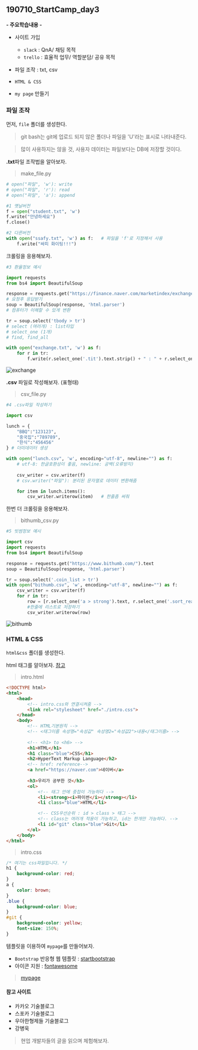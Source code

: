 ## 190710_StartCamp_day3

**- 주요학습내용 -**

- 사이트 가입
  - `slack` : QnA/ 채팅 목적
  - `trello` : 효율적 업무/ 역할분담/ 공유 목적

- 파일 조작 : txt, csv
- `HTML & CSS`
- `my page` 만들기



### 파일 조작 

먼저, `file` 폴더를 생성한다.

> git bash는 git에 업로드 되지 않은 폴더나 파일을 'U'라는 표시로 나타내준다.

> 많이 사용하지는 않을 것, 사용자 데이터는 파일보다는 DB에 저장할 것이다.



**.txt**파일 조작법을 알아보자.

> make_file.py

```python
# open("파일", 'w'): write
# open("파일", 'r'): read
# open("파일", 'a'): append

#1 옛날버전
f = open("student.txt", 'w') 
f.write("안녕하세요")
f.close()

#2 다른버전
with open("ssafy.txt", 'w') as f:	# 파일을 'f'로 지정해서 사용
	f.write("싸피 화이팅!!!")
```

크롤링을 응용해보자.

``` python
#3 환율정보 예시

import requests
from bs4 import BeautifulSoup

response = requests.get("https://finance.naver.com/marketindex/exchangeList.nhn").text
# 요청후 응답받기
soup = BeautifulSoup(response, 'html.parser')	
# 컴퓨터가 이해할 수 있게 변환

tr = soup.select('tbody > tr')
# select (여러개) : list타입
# select_one (1개)
# find, find_all

with open("exchange.txt", 'w') as f:
    for r in tr:
        f.write(r.select_one('.tit').text.strip() + " : " + r.select_one('.sale').text + "\n")
```

![exchange](C:\Users\student\Desktop\exchange.PNG)



**.csv** 파일로 작성해보자. (표형태)

> csv_file.py

```python
#4 .csv파일 작성하기

import csv

lunch = {
    "BBQ":"123123",
    "중국집":"789789",
    "한식":"456456"
} # 더미데이터 생성

with open("lunch.csv", 'w', encoding="utf-8", newline="") as f:     
    # utf-8: 한글호환성이 좋음, newline: 공백(오류방지)
    
    csv_writer = csv.writer(f)  
    # csv.writer("파일"): 분리된 문자열로 데이터 변환해줌

    for item in lunch.items():
        csv_writer.writerow(item)   # 한줄좀 써줘
```

한번 더 크롤링을 응용해보자.

> bithumb_csv.py

```python
#5 빗썸정보 예시

import csv
import requests
from bs4 import BeautifulSoup

response = requests.get("https://www.bithumb.com/").text
soup = BeautifulSoup(response, 'html.parser')

tr = soup.select('.coin_list > tr')
with open("bithumb.csv", 'w', encoding="utf-8", newline="") as f:
    csv_writer = csv.writer(f)
    for r in tr:
        row = [r.select_one('a > strong').text, r.select_one('.sort_real').text]    
        #한줄에 리스트로 저장하기
        csv_writer.writerow(row)
```

![bithumb](C:\Users\student\Desktop\bithumb.PNG)

### HTML & CSS 

`html&css` 폴더를 생성한다.



html 태그를 알아보자. [참고](https://www.w3schools.com/tags/default.asp)

> intro.html

```html
<!DOCTYPE html>
<html>
    <head>
        <!-- intro.css와 연결시켜줌 -->
        <link rel="stylesheet" href="./intro.css">
    </head>
    <body>
        <!-- HTML기본원칙 -->
        <!-- <태그이름 속성명="속성값" 속성명2="속성값2">내용</태그이름> -->
        
        <!-- <h1> to <h6> -->
        <h1>HTML</h1>
        <h1 class="blue">CSS</h1>
        <h2>HyperText Markup Language</h2>
        <!-- href: reference-->
        <a href="https://naver.com">네이버</a> 
        
        <h3>우리가 공부한 것</h3>
        <ol>
            <!-- 태그 안에 중첩이 가능하다 -->
            <li><strong><i>파이썬</i></strong></li>
            <li class="blue">HTML</li>

            <!-- CSS우선순위 : id > class > 태그 -->
            <!-- class는 여러개 적용이 가능하고, id는 한개만 가능하다. -->
            <li id="git" class="blue">Git</li>
        </ol>
    </body>
</html>
```

> intro.css

```css
/* 여기는 css파일입니다. */
h1 {
    background-color: red;
}
a {
    color: brown;
}
.blue {
    background-color: blue;
}
#git {
    background-color: yellow;
    font-size: 150%;
}
```



템플릿을 이용하여 `mypage`를 만들어보자.

- `Bootstrap` 반응형 웹 템플릿 : [startbootstrap](https://startbootstrap.com/themes/)
- 아이콘 지원 : [fontawesome](https://fontawesome.com/)

> [mypage](https://eunji-j.github.io/index.html)



#### **참고 사이트**

- 카카오 기술블로그
- 스포카 기술블로그
- 우아한형제들 기술블로그
- 강병욱

> 현업 개발자들의 글을 읽으며 체험해보자.
